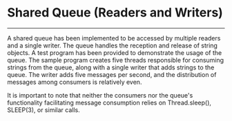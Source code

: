 # Shared Queue (Readers and Writers)
___
A shared queue has been implemented to be accessed by multiple readers and a single writer. The queue handles the reception and release of string objects. A test program has been provided to demonstrate the usage of the queue. The sample program creates five threads responsible for consuming strings from the queue, along with a single writer that adds strings to the queue. The writer adds five messages per second, and the distribution of messages among consumers is relatively even.

It is important to note that neither the consumers nor the queue's functionality facilitating message consumption relies on Thread.sleep(), SLEEP(3), or similar calls.